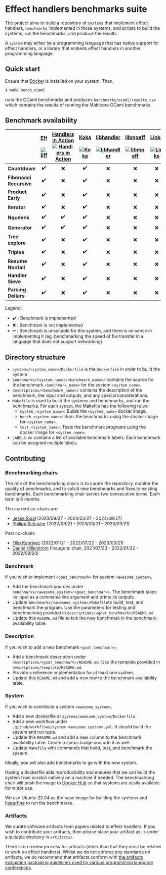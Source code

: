 # Effect handlers benchmarks suite

The project aims to build a repository of `systems` that implement
effect handlers, `benchmarks` implemented in those systems, and scripts to
build the systems, run the benchmarks, and produce the results.

A `system` may either be a programming language that has native support for
effect handlers, or a library that embeds effect handlers in another programming
language.

## Quick start

Ensure that [Docker](https://www.docker.com/) is installed on your system. Then,

```bash
$ make bench_ocaml
```

runs the OCaml benchmarks and produces `benchmarks/ocaml/results.csv` which
contains the results of running the Multicore OCaml benchmarks.

## Benchmark availability

|              | [Eff](https://github.com/matijapretnar/eff)<br><br>[![Eff](https://github.com/effect-handlers/effect-handlers-bench/actions/workflows/system_eff.yml/badge.svg)](https://github.com/effect-handlers/effect-handlers-bench/actions/workflows/system_eff.yml) | [Handlers in Action](https://github.com/slindley/effect-handlers)<br>[![Handlers in Action](https://github.com/effect-handlers/effect-handlers-bench/actions/workflows/system_hia.yml/badge.svg)](https://github.com/effect-handlers/effect-handlers-bench/actions/workflows/system_hia.yml) | [Koka](https://github.com/koka-lang/koka)<br><br>[![Koka](https://github.com/effect-handlers/effect-handlers-bench/actions/workflows/system_koka.yml/badge.svg)](https://github.com/effect-handlers/effect-handlers-bench/actions/workflows/system_koka.yml) | [libhandler](https://github.com/koka-lang/libhandler)<br><br>[![libhandler](https://github.com/effect-handlers/effect-handlers-bench/actions/workflows/system_libhandler.yml/badge.svg)](https://github.com/effect-handlers/effect-handlers-bench/actions/workflows/system_libhandler.yml) | [libmpeff](https://github.com/koka-lang/libmprompt)<br><br>[![libmpeff](https://github.com/effect-handlers/effect-handlers-bench/actions/workflows/system_libmpeff.yml/badge.svg)](https://github.com/effect-handlers/effect-handlers-bench/actions/workflows/system_libmpeff.yml) | [Links](https://github.com/links-lang/links)<br><br>[![Links](https://github.com/effect-handlers/effect-handlers-bench/actions/workflows/system_links.yml/badge.svg)](https://github.com/effect-handlers/effect-handlers-bench/actions/workflows/system_links.yml) | [Multicore OCaml](https://github.com/ocaml-multicore/ocaml-multicore)<br>[![Multicore OCaml](https://github.com/effect-handlers/effect-handlers-bench/actions/workflows/system_ocaml.yml/badge.svg)](https://github.com/effect-handlers/effect-handlers-bench/actions/workflows/system_ocaml.yml) |
| :----------- | :----------------: | :----------------: | :----------------: | :----------------: | :----------------: | :----------------: | :----------------: |
| **Countdown**           | :heavy_check_mark: | :x: | :heavy_check_mark: | :x: | :x: | :x: | :heavy_check_mark: |
| **Fibonacci Recursive** | :heavy_check_mark: | :x: | :heavy_check_mark: | :x: | :x: | :x: | :heavy_check_mark: |
| **Product Early**       | :heavy_check_mark: | :x: | :heavy_check_mark: | :x: | :x: | :x: | :heavy_check_mark: |
| **Iterator**            | :heavy_check_mark: | :x: | :heavy_check_mark: | :x: | :x: | :x: | :heavy_check_mark: |
| **Nqueens**             | :heavy_check_mark: | :heavy_check_mark: | :heavy_check_mark: | :x: | :x: | :x: | :heavy_check_mark: |
| **Generator**           | :heavy_check_mark: | :heavy_check_mark: | :heavy_check_mark: | :x: | :x: | :x: | :heavy_check_mark: |
| **Tree explore**        | :heavy_check_mark: | :x: | :heavy_check_mark: | :x: | :x: | :x: | :heavy_check_mark: |
| **Triples**             | :heavy_check_mark: | :x: | :heavy_check_mark: | :x: | :x: | :x: | :heavy_check_mark: |
| **Resume Nontail**      | :heavy_check_mark: | :x: | :heavy_check_mark: | :x: | :x: | :x: | :heavy_check_mark: |
| **Handler Sieve**       | :heavy_check_mark: | :x: | :heavy_check_mark: | :x: | :x: | :x: | :heavy_check_mark: |
| **Parsing Dollars**     | :heavy_check_mark: | :x: | :heavy_check_mark: | :x: | :x: | :x: | :heavy_check_mark: |

Legend:

+ :heavy_check_mark: : Benchmark is implemented
+ :x: : Benchmark is not implemented
+ :heavy_minus_sign: : Benchmark is unsuitable for this system, and there is no sense in implementing it (eg. benchmarking the speed of file transfer in a language that does not support networking)

## Directory structure

+ `systems/<system_name>/Dockerfile` is the `Dockerfile` in order to build
  the system.
+ `benchmarks/<system_name>/<benchmark_name>/` contains the source for the
  benchmark `<benchmark_name>` for the system `<system_name>`.
+ `descriptions/<benchmark_name>/` contains the description of
  the benchmark, the input and outputs, and any special considerations.
+ `Makefile` is used to build the systems and benchmarks, and run the
  benchmarks. For each `system`, the Makefile has the following rules:
  - `system_<system_name>`: Builds the `<system_name>` docker image.
  - `bench_<system_name>`: Runs the benchmarks using the docker image for `<system_name>`.
  - `test_<system_name>`: Tests the benchmark programs using the docker image for `<system_name>`.
+ `LABELS.md` contains a list of available benchmark labels.
  Each benchmark can be assigned multiple labels.

## Contributing

### Benchmarking chairs

The role of the benchmarking chairs is to curate the repository,
monitor the quality of benchmarks, and to solicit new benchmarks and
fixes to existing benchmarks. Each benchmarking chair serves two
consecutive terms. Each term is 6 months.

The current co-chairs are

* [Jesse Sigal](https://github.com/jasigal) (2023/09/27 - 2024/03/27 - 2024/09/27)
* [Philipp Schuster](https://github.com/phischu) (2022/09/21 - 2023/03/21 - 2023/09/21)

Past co-chairs

* [Filip Koprivec](https://github.com/jO-Osko) (2022/01/21 - 2022/07/22 - 2023/03/21)
* [Daniel Hillerström](https://github.com/dhil) (Inaugural chair, 2021/07/23 - 2022/01/22 - 2022/09/20)


### Benchmark

If you wish to implement `<goat_benchmark>` for system `<awesome_system>`,

+ Add the benchmark sources under `benchmarks/<awesome_system>/<goat_benchmark>`.
  The benchmark takes its input as a command-line argument and prints its outputs.
+ Update `benchmarks/<awesome_system>/Makefile`to build, test, and benchmark the program.
  Use the parameters for testing and benchmarking provided in `descriptions/<goat_benchmark>/README.md`.
+ Update this `README.md` file to tick the new benchmark in the benchmark availability table.

### Description

If you wish to add a new benchmark `<goat_benchmark>`,

+ Add a benchmark description under `descriptions/<goat_benchmark>/README.md`.
  Use the template provided in `descriptions/template/README.md`.
+ Provide a reference implementation for at least one system.
+ Update this `README.md` and add a new row to the benchmark availability table.

### System

If you wish to contribute a system `<awesome_system>`,

+ Add a new dockerfile at `systems/awesome_system/Dockerfile`.
+ Add a new workflow under `.github/workflows/system_<awesome_system>.yml`.
  It should build the system and run tests.
+ Update this `README.md` and add a new column to the benchmark availability table.
  Create a status badge and add it as well.
+ Update `Makefile` with commands that build, test, and benchmark the system.

Ideally, you will also add benchmarks to go with the new system.

Having a dockerfile aids reproducibility and ensures that we can build the system from
scratch natively on a machine if needed. The benchmarking chair will push the image
to [Docker Hub](https://hub.docker.com/repository/docker/effecthandlers/effect-handlers) so
that systems are easily available for wider use.

We use Ubuntu 22.04 as the base image for building the systems and
[hyperfine](https://github.com/sharkdp/hyperfine) to run the benchmarks.

### Artifacts

We curate software artifacts from papers related to effect
handlers. If you wish to contribute your artifacts, then please place
your artifact as-is under a suitable directory in `artifacts/`.

There is no review process for artifacts (other than that they must be
related to work on effect handlers). Whilst we do not enforce any
standards on artifacts, we do recommend that artifacts conform with
[the artifacts evaluation packaging guidelines used by various
programming language
conferences](https://artifact-eval.org/guidelines.html).
